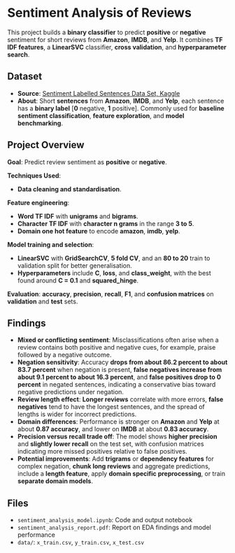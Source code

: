 # Sentiment Analysis of Reviews

This project builds a **binary classifier** to predict **positive** or **negative** sentiment for short reviews from **Amazon**, **IMDB**, and **Yelp**. It combines **TF IDF features**, a **LinearSVC** classifier, **cross validation**, and **hyperparameter search**.

## Dataset
- **Source**: [Sentiment Labelled Sentences Data Set, Kaggle](https://www.kaggle.com/datasets/marklvl/sentiment-labelled-sentences-data-set)
- **About**: Short **sentences** from **Amazon**, **IMDB**, and **Yelp**, each sentence has a **binary label** [**0** negative, **1** positive]. Commonly used for **baseline sentiment classification**, **feature exploration**, and **model benchmarking**.

## Project Overview

**Goal**: Predict review sentiment as **positive** or **negative**.

**Techniques Used**:
- **Data cleaning and standardisation**.

**Feature engineering**:
- **Word TF IDF** with **unigrams** and **bigrams**.
- **Character TF IDF** with **character n grams** in the range **3 to 5**.
- **Domain one hot feature** to encode **amazon**, **imdb**, **yelp**.

**Model training and selection**:
- **LinearSVC** with **GridSearchCV**, **5 fold CV**, and an **80 to 20** train to validation split for better generalisation.
- **Hyperparameters** include **C**, **loss**, and **class_weight**, with the best found around **C = 0.1** and **squared_hinge**.

**Evaluation**: **accuracy**, **precision**, **recall**, **F1**, and **confusion matrices** on **validation** and **test** sets.

## Findings

- **Mixed or conflicting sentiment**: Misclassifications often arise when a review contains both positive and negative cues, for example, praise followed by a negative outcome.
- **Negation sensitivity**: Accuracy **drops from about 86.2 percent to about 83.7 percent** when negation is present, **false negatives increase from about 9.1 percent to about 16.3 percent**, and **false positives drop to 0 percent** in negated sentences, indicating a conservative bias toward negative predictions under negation.
- **Review length effect**: **Longer reviews** correlate with more errors, **false negatives** tend to have the longest sentences, and the spread of lengths is wider for incorrect predictions.
- **Domain differences**: Performance is stronger on **Amazon** and **Yelp** at about **0.87 accuracy**, and lower on **IMDB** at about **0.83 accuracy**.
- **Precision versus recall trade off**: The model shows **higher precision** and **slightly lower recall** on the test set, with confusion matrices indicating more missed positives relative to false positives.
- **Potential improvements**: Add **trigrams** or **dependency features** for complex negation, **chunk long reviews** and aggregate predictions, include a **length feature**, apply **domain specific preprocessing**, or train **separate domain models**.

## Files
- `sentiment_analysis_model.ipynb`: Code and output notebook
- `sentiment_analysis_report.pdf`: Report on EDA findings and model performance
- `data/`: `x_train.csv`, `y_train.csv`, `x_test.csv` 
